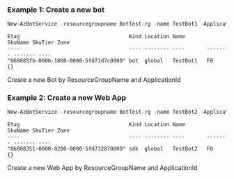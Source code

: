 ### Example 1: Create a new bot
```powershell
New-AzBotService -resourcegroupname BotTest-rg -name TestBot1 -ApplicationId "af5fce4d-ee68-4b25-be09-f3222582e133" -Location global -Sku F0 -Description "123134" -Registration
```
```output
Etag                                   Kind Location Name       SkuName SkuTier Zone
----                                   ---- -------- ----       ------- ------- ----
"060085fb-0000-1800-0000-5fd71d7c0000" bot  global   TestBot1   F0              {}
```

Create a new Bot by ResourceGroupName and ApplicationId

### Example 2: Create a new Web App
```powershell
New-AzBotService -resourcegroupname BotTest-rg -name TestBot2 -ApplicationId "b1ab1727-0465-4255-a1bb-976210af972c" -Location global -Sku F0 -Description "123134" -Webapp
```
```output
Etag                                   Kind Location Name       SkuName SkuTier Zone
----                                   ---- -------- ----       ------- ------- ----
"06008351-0000-0200-0000-5fd732870000" sdk  global   TestBot2   F0              {}
```

Create a new Web App by ResourceGroupName and ApplicationId
